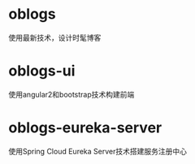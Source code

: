 # oblogs
使用最新技术，设计时髦博客

# oblogs-ui
使用angular2和bootstrap技术构建前端

# oblogs-eureka-server
使用Spring Cloud Eureka Server技术搭建服务注册中心

# 
